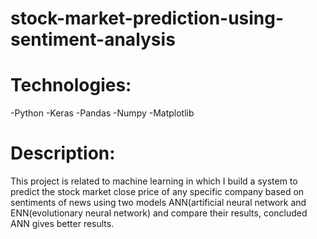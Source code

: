 # stock-market-prediction-using-sentiment-analysis
# Technologies:
-Python
-Keras
-Pandas
-Numpy
-Matplotlib

# Description:
This project is related to machine learning in which I build a system to predict the stock market close price of any specific company based on sentiments of news using two models ANN(artificial neural network and ENN(evolutionary neural network) and compare their results, concluded ANN gives better results.
